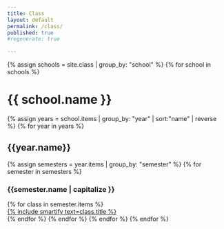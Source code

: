 ```yaml
---
title: Class
layout: default
permalink: /class/
published: true
#regenerate: true

---
```

<div>
{% assign schools = site.class | group_by: "school" %}
{% for school in schools %} 
<h1>{{ school.name }}</h1>
    {% assign years = school.items | group_by: "year" | sort:"name" | reverse %}
    {% for year in years %}
        <h2>{{year.name}}</h2>
        {% assign semesters = year.items | group_by: "semester" %}
        {% for semester in semesters %}
            <h3>{{semester.name | capitalize }}</h3>
            {% for class in semester.items %}
                <div><a href='{{ site.baseurl }}{{ class.url }}'>{% include smartify text=class.title %}</a></div>
            {% endfor %} 
        {% endfor %}
    {% endfor %}
{% endfor %}
</div>